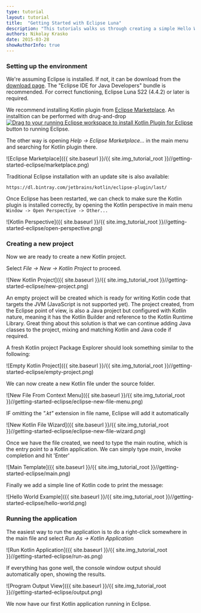 ```yaml
---
type: tutorial
layout: tutorial
title:  "Getting Started with Eclipse Luna"
description: "This tutorials walks us through creating a simple Hello World application using Eclipse Luna"
authors: Nikolay Krasko
date: 2015-03-28
showAuthorInfo: true
---
```


### Setting up the environment
We're assuming Eclipse is installed. If not, it can be
download from the [download page](https://www.eclipse.org/downloads/). The "Eclipse IDE for Java Developers" bundle is recommended. For correct functioning, Eclipse Luna S22 (4.4.2) or later is required.

We recommend installing Kotlin plugin from [Eclipse Marketplace](http://marketplace.eclipse.org/content/kotlin-plugin-eclipse). An installtion can be performed with drug-and-drop <a href="http://marketplace.eclipse.org/marketplace-client-intro?mpc_install=2257536" class="drag" title="Drag to your running Eclipse workspace to install Kotlin Plugin for Eclipse"><img src="http://marketplace.eclipse.org/sites/all/themes/solstice/_themes/solstice_marketplace/public/images/btn-install.png" alt="Drag to your running Eclipse workspace to install Kotlin Plugin for Eclipse" /></a> button to running Eclipse. 

The other way is opening *Help -> Eclipse Marketplace...* in the main menu and searching for Kotlin plugin there. 

   ![Eclipse Marketplace]({{ site.baseurl }}/{{ site.img_tutorial_root }}//getting-started-eclipse/marketplace.png)

Traditional Eclipse installation with an update site is also available:

   ```
   https://dl.bintray.com/jetbrains/kotlin/eclipse-plugin/last/
   ```

Once Eclipse has been restarted, we can check to make sure the Kotlin plugin is installed correctly, by opening the Kotlin perspective
in main menu ``Window -> Open Perspective -> Other...``
    
   ![Kotlin Perspective]({{ site.baseurl }}/{{ site.img_tutorial_root }}//getting-started-eclipse/open-perspective.png)

### Creating a new project
Now we are ready to create a new Kotlin project.

Select *File -> New -> Kotlin Project* to proceed.

   ![New Kotlin Project]({{ site.baseurl }}/{{ site.img_tutorial_root }}//getting-started-eclipse/new-project.png)

An empty project will be created which is ready for writing Kotlin code that targets the JVM (JavaScript is not supported yet).
The project created, from the Eclipse point of view, is also a Java project but configured with Kotlin nature, meaning it has the Kotlin
Builder and reference to the Kotlin Runtime Library. Great thing about this solution is that we can continue adding Java
classes to the project, mixing and matching Kotlin and Java code if required.
   
A fresh Kotlin project Package Explorer should look something similar to the following:

   ![Empty Kotlin Project]({{ site.baseurl }}/{{ site.img_tutorial_root }}//getting-started-eclipse/empty-project.png)

We can now create a new Kotlin file under the source folder.

   ![New File From Context Menu]({{ site.baseurl }}/{{ site.img_tutorial_root }}//getting-started-eclipse/eclipse-new-file-menu.png)
   
IF omitting the *".kt"* extension in file name, Eclipse will add it automatically
   
   ![New Kotlin File Wizard]({{ site.baseurl }}/{{ site.img_tutorial_root }}//getting-started-eclipse/eclipse-new-file-wizard.png)


Once we have the file created, we need to type the main routine, which is the entry point to a Kotlin application. We
can simply type *main*, invoke completion and hit 'Enter'

   ![Main Template]({{ site.baseurl }}/{{ site.img_tutorial_root }}//getting-started-eclipse/main.png)

Finally we add a simple line of Kotlin code to print the message:

   ![Hello World Example]({{ site.baseurl }}/{{ site.img_tutorial_root }}//getting-started-eclipse/hello-world.png)

### Running the application
The easiest way to run the application is to do a right-click somewhere in the main file and select *Run As -> Kotlin Application*

   ![Run Kotlin Application]({{ site.baseurl }}/{{ site.img_tutorial_root }}//getting-started-eclipse/run-as.png)
   
If everything has gone well, the console window output should automatically open, showing the results.

   ![Program Output View]({{ site.baseurl }}/{{ site.img_tutorial_root }}//getting-started-eclipse/output.png)

We now have our first Kotlin application running in Eclipse.

